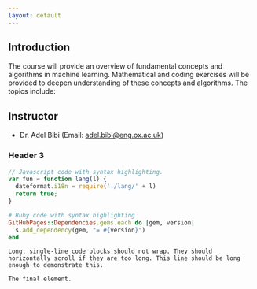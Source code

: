 ```yaml
---
layout: default
---
```


## Introduction

The course will provide an overview of fundamental concepts and algorithms in machine learning. Mathematical and coding exercises will be provided to deepen understanding of these concepts and algorithms. The topics include:

## Instructor
* Dr. Adel Bibi (Email: adel.bibi@eng.ox.ac.uk)

### Header 3

```js
// Javascript code with syntax highlighting.
var fun = function lang(l) {
  dateformat.i18n = require('./lang/' + l)
  return true;
}
```

```ruby
# Ruby code with syntax highlighting
GitHubPages::Dependencies.gems.each do |gem, version|
  s.add_dependency(gem, "= #{version}")
end
```

```
Long, single-line code blocks should not wrap. They should horizontally scroll if they are too long. This line should be long enough to demonstrate this.
```

```
The final element.
```

